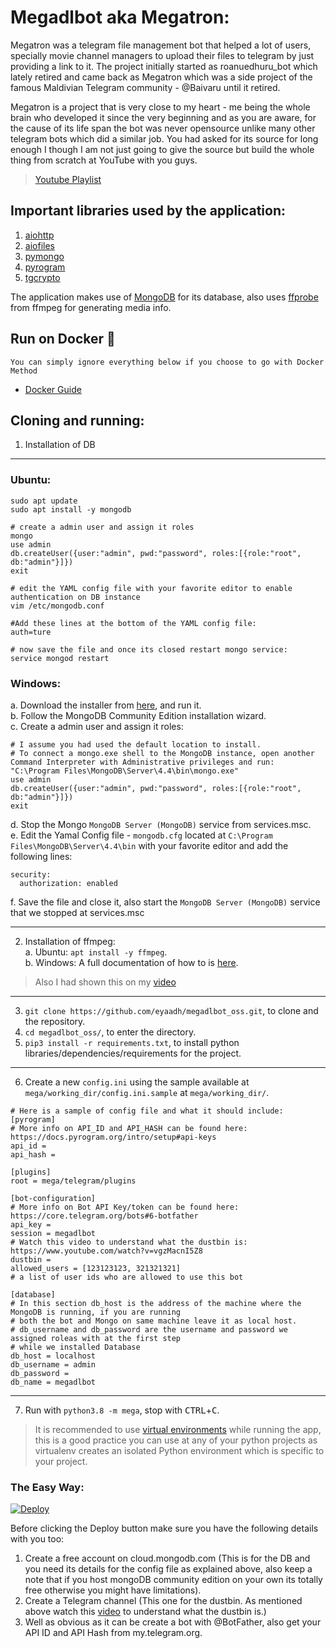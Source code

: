 # Megadlbot aka Megatron:
Megatron was a telegram file management bot that helped a lot of users, specially movie channel managers to upload their files to telegram by just providing a link to it. The project initially started as roanuedhuru_bot which lately retired and came back as Megatron which was a side project of the famous Maldivian Telegram community - @Baivaru until it retired.

Megatron is a project that is very close to my heart - me being the whole brain who developed it since the very beginning and as you are aware, for the cause of its life span the bot was never opensource unlike many other telegram bots which did a similar job. You had asked for its source for long enough I though I am not just going to give the source but build the whole thing from scratch at YouTube with you guys. 

> [Youtube Playlist](https://www.youtube.com/playlist?list=PLApP3aDELGhvQqPcA_DsTSt-sA0v2OkqP)

## Important libraries used by the application:
1. [aiohttp](https://docs.aiohttp.org/en/latest/client.html)
2. [aiofiles](https://github.com/mosquito/aiofile)
3. [pymongo](https://github.com/mongodb/mongo-python-driver)
4. [pyrogram](https://docs.pyrogram.org/)
5. [tgcrypto](https://docs.pyrogram.org/topics/tgcrypto)

The application makes use of [MongoDB](https://www.mongodb.com/) for its database, also uses [ffprobe](https://ffmpeg.org/ffprobe.html) from ffmpeg for generating media info.
## Run on Docker 🐳
```You can simply ignore everything below if you choose to go with Docker Method```<br>
- [Docker Guide](DockerReadme.md)

## Cloning and running:
1. Installation of DB

---
### Ubuntu:
```
sudo apt update
sudo apt install -y mongodb

# create a admin user and assign it roles
mongo
use admin
db.createUser({user:"admin", pwd:"password", roles:[{role:"root", db:"admin"}]})
exit

# edit the YAML config file with your favorite editor to enable authentication on DB instance
vim /etc/mongodb.conf

#Add these lines at the bottom of the YAML config file:
auth=ture

# now save the file and once its closed restart mongo service:
service mongod restart
```

### Windows:
a. Download the installer from [here](https://www.mongodb.com/try/download/community?tck=docs_server), and run it. \
b. Follow the MongoDB Community Edition installation wizard. \
c. Create a admin user and assign it roles:
```
# I assume you had used the default location to install.
# To connect a mongo.exe shell to the MongoDB instance, open another Command Interpreter with Administrative privileges and run:
"C:\Program Files\MongoDB\Server\4.4\bin\mongo.exe"
use admin
db.createUser({user:"admin", pwd:"password", roles:[{role:"root", db:"admin"}]})
exit
```
d. Stop the Mongo `MongoDB Server (MongoDB)` service from services.msc. \
e. Edit the Yamal Config file - `mongodb.cfg` located at `C:\Program Files\MongoDB\Server\4.4\bin` with your favorite editor and add the following lines:
```
security:
  authorization: enabled
```
f. Save the file and close it, also start the `MongoDB Server (MongoDB)` service that we stopped at services.msc

---


2. Installation of ffmpeg: \
a. Ubuntu: `apt install -y ffmpeg`. \
b. Windows: A full documentation of how to is [here](https://www.wikihow.com/Install-FFmpeg-on-Windows).
> Also I had shown this on my [video](https://www.youtube.com/watch?v=MMRtEvGpzdk)

---

3. `git clone https://github.com/eyaadh/megadlbot_oss.git`, to clone and the repository.
4. `cd megadlbot_oss/`, to enter the directory.
5. `pip3 install -r requirements.txt`, to install python libraries/dependencies/requirements for the project.

----
6. Create a new `config.ini` using the sample available at `mega/working_dir/config.ini.sample` at `mega/working_dir/`.
```
# Here is a sample of config file and what it should include:
[pyrogram]
# More info on API_ID and API_HASH can be found here: https://docs.pyrogram.org/intro/setup#api-keys
api_id = 
api_hash = 

[plugins]
root = mega/telegram/plugins

[bot-configuration]
# More info on Bot API Key/token can be found here: https://core.telegram.org/bots#6-botfather
api_key = 
session = megadlbot
# Watch this video to understand what the dustbin is: https://www.youtube.com/watch?v=vgzMacnI5Z8
dustbin = 
allowed_users = [123123123, 321321321]
# a list of user ids who are allowed to use this bot

[database]
# In this section db_host is the address of the machine where the MongoDB is running, if you are running 
# both the bot and Mongo on same machine leave it as local host.
# db_username and db_password are the username and password we assigned roleas with at the first step 
# while we installed Database
db_host = localhost
db_username = admin
db_password = 
db_name = megadlbot
```

---

7.  Run with `python3.8 -m mega`, stop with <kbd>CTRL</kbd>+<kbd>C</kbd>.
> It is recommended to use [virtual environments](https://docs.python-guide.org/dev/virtualenvs/) while running the app, this is a good practice you can use at any of your python projects as virtualenv creates an isolated Python environment which is specific to your project.


### The Easy Way:

[![Deploy](https://www.herokucdn.com/deploy/button.svg)](https://heroku.com/deploy)

Before clicking the Deploy button make sure you have the following details with you too:
1. Create a free account on cloud.mongodb.com (This is for the DB and you need its details for the config file as explained above, also keep a note that if you host mongoDB community edition on your own its totally free otherwise you might have limitations).
2. Create a Telegram channel (This one for the dustbin. As mentioned above watch this [video](https://www.youtube.com/watch?v=vgzMacnI5Z8) to understand what the dustbin is.)
3. Well as obvious as it can be create a bot with @BotFather, also get your API ID and API Hash from my.telegram.org.  
